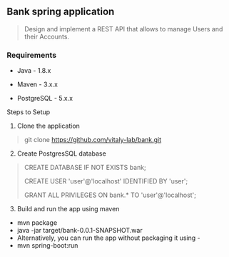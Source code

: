 ## Bank spring application

>Design and implement a REST API that allows to manage Users and their Accounts.

### Requirements

* Java - 1.8.x

* Maven - 3.x.x

* PostgreSQL - 5.x.x

Steps to Setup

1. Clone the application
>git clone https://github.com/vitaly-lab/bank.git

2. Create PostgresSQL database

>CREATE DATABASE IF NOT EXISTS bank;
>
>CREATE USER 'user'@'localhost' IDENTIFIED BY 'user';
>
>GRANT ALL PRIVILEGES ON bank.* TO 'user'@'localhost';

3. Build and run the app using maven

  *   mvn package
  *   java -jar target/bank-0.0.1-SNAPSHOT.war
  *   Alternatively, you can run the app without packaging it using -
  *   mvn spring-boot:run

